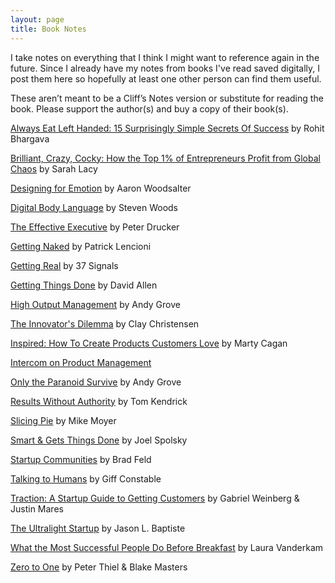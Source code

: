 ```yaml
---
layout: page
title: Book Notes
---
```


I take notes on everything that I think I might want to reference again in the future. Since I already have my notes from books I've read saved digitally, I post them here so hopefully at least one other person can find them useful.

These aren’t meant to be a Cliff’s Notes version or substitute for reading the book. Please support the author(s) and buy a copy of their book(s).

[Always Eat Left Handed: 15 Surprisingly Simple Secrets Of Success](/always-eat-left-handed/) by Rohit Bhargava

[Brilliant, Crazy, Cocky: How the Top 1% of Entrepreneurs Profit from Global Chaos](/brilliant-crazy-cocky) by Sarah Lacy

[Designing for Emotion](/designing-for-emotion) by Aaron Woodsalter

[Digital Body Language](/digital-body-language/) by Steven Woods

[The Effective Executive](/effective-executive/) by Peter Drucker

[Getting Naked](/getting-naked/) by Patrick Lencioni

[Getting Real](/getting-real) by 37 Signals

[Getting Things Done](/getting-things-done/) by David Allen

[High Output Management](/high-output-management/) by Andy Grove

[The Innovator's Dilemma](/innovators-dilemma/) by Clay Christensen

[Inspired: How To Create Products Customers Love](/inspired/) by Marty Cagan

[Intercom on Product Management](/intercom-product-management/)

[Only the Paranoid Survive](/only-the-paranoid-survive/) by Andy Grove

[Results Without Authority](/results-without-authority/) by Tom Kendrick

[Slicing Pie](/slicing-pie/) by Mike Moyer

[Smart & Gets Things Done](/smart-and-gets-things-done/) by Joel Spolsky

[Startup Communities](/startup-communities/) by Brad Feld

[Talking to Humans](/talking-to-humans/) by Giff Constable

[Traction: A Startup Guide to Getting Customers](/traction/) by Gabriel Weinberg & Justin Mares

[The Ultralight Startup](/ultralight-startup/) by Jason L. Baptiste

[What the Most Successful People Do Before Breakfast](/success-before-breakfast/) by Laura Vanderkam

[Zero to One](/zero-to-one/) by Peter Thiel & Blake Masters
